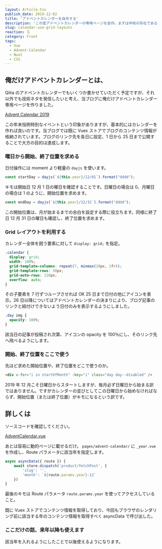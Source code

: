 ```yaml
---
layout: Article.tsx
publish_date: 2019-12-02
title: 'アドベントカレンダーを自作する'
description: 'この度アドベントカレンダーの専用ページを自作。まずは中核の存在であるカレンダーをGridレイアウトを使って作ります。'
slug: calendar-use-grid-layouts
reaction: 🗓
category: Front
tags:
  - Vue
  - Advent-Calendar
  - Nuxt
  - CSS
---
```


## 俺だけアドベントカレンダーとは、

Qiita
のアドベントカレンダーでもいくつか書かせていただく予定ですが、それ以外でも技術ネタを発信したいと考え、当ブログに俺だけアドベントカレンダー
専用ページを作りました。

<a class="link-preview" href="https://nuxt2.webneko.dev/advent-calendar/2019">Advent
Calendar 2019</a>

この年末恒例特別なイベントという印象がありますが、基本的にはカレンダーを作れば良いのです。当ブログでは既に
Vuex
ストアでブログのコンテンツ情報が格納されています。ブログのリンク先を各日に設定、1
日から 25 日まで公開することで大方の目的は達成します。

### 曜日から開始、終了位置を求める

日付操作には moment より軽量の `dayjs` を使います。

```js
const startDay = dayjs(`${this.year}/12/01`).format("dddd");
```

キモは開始日 12 月 1 日の曜日を確認することです。日曜日の場合は
0、月曜日の場合は 1 のように、開始位置を求めます。

```js
const endDay = dayjs(`${this.year}/12/31`).format("dddd");
```

この開始位置は、月が始まるまでの余白を設定する際に役立ちます。同様に終了日 12 月
31 日の曜日も確認し、終了位置を求めます。

### Grid レイアウトを利用する

カレンダー全体を囲う要素に対して `display: grid;` を指定。

```css
.calendar {
  display: grid;
  width: 100%;
  grid-template-columns: repeat(7, minmax(20px, 1fr));
  grid-template-rows: 50px;
  grid-auto-rows: 120px;
  overflow: auto;
}
```

その子要素を 7 行ずつループさせれば OK 25 日まで日付の他にアイコンを表示。26
日以降についてはアドベントカレンダーの決まりにより、ブログ記事のリンクと紐付けできないよう日付のみを表示するようにしました。

```css
.day img {
  opacity: 100%;
}
```

該当日の記事が投稿され次第、アイコンの opacity を
100％にし、そのリンク先へ飛べるようにします。

### 開始、終了位置をここで使う

先ほど求めた開始位置や、終了位置をどこで使うのか。

```html
<div v-for="i in startOfMonth" :key="i" class="day day--disabled" />
```

2019 年 12
月こそ日曜日からスタートしますが、毎月必ず日曜日から始まる訳ではありません。ですがカレンダーの並びとしてこの日曜日から始めなければならず、開始位置（または終了位置）がキモになるという訳です。

## 詳しくは

ソースコードを確認してください。

<a class="link-preview" href="https://github.com/jiyuujin/webneko-blog/blob/master/components/AdventCalendar.vue">AdventCalendar.vue</a>

あとは容易に動的ページに載せるだけ。 `pages/advent-calendar/` に `_year.vue`
を作成し、Route パラメータに該当年を指定します。

```js
async asyncData({ route }) {
    await store.dispatch('product/fetchPost', {
        'slug': '',
        'month': `${route.params.year}-12`
    })
}
```

最後のキモは Route パラメータ `route.params.year` を使ってアクセスしていること。

既に Vuex
ストアでコンテンツ情報を取得しており、今回もブラウザのレンダリング前に該当する年のコンテンツ情報を取得すべく
asyncData で呼び出した。

### ここだけの話、来年以降も使えます

該当年を入れるようにしたことで以後使えるようになります。
